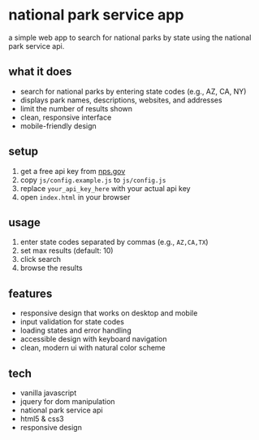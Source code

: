 # national park service app

a simple web app to search for national parks by state using the national park service api.

## what it does

- search for national parks by entering state codes (e.g., AZ, CA, NY)
- displays park names, descriptions, websites, and addresses
- limit the number of results shown
- clean, responsive interface
- mobile-friendly design

## setup

1. get a free api key from [nps.gov](https://www.nps.gov/subjects/developer/get-started.htm)
2. copy `js/config.example.js` to `js/config.js`
3. replace `your_api_key_here` with your actual api key
4. open `index.html` in your browser

## usage

1. enter state codes separated by commas (e.g., `AZ,CA,TX`)
2. set max results (default: 10)
3. click search
4. browse the results

## features

- responsive design that works on desktop and mobile
- input validation for state codes
- loading states and error handling
- accessible design with keyboard navigation
- clean, modern ui with natural color scheme

## tech

- vanilla javascript
- jquery for dom manipulation
- national park service api
- html5 & css3
- responsive design
